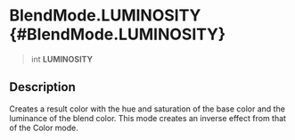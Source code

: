 BlendMode.LUMINOSITY {#BlendMode.LUMINOSITY}
====================

> int **LUMINOSITY**

Description
-----------

Creates a result color with the hue and saturation of the base color and
the luminance of the blend color. This mode creates an inverse effect
from that of the Color mode.

